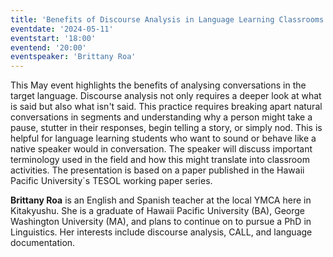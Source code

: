 ```yaml
---
title: 'Benefits of Discourse Analysis in Language Learning Classrooms'
eventdate: '2024-05-11'
eventstart: '18:00'
eventend: '20:00'
eventspeaker: 'Brittany Roa'
---
```


This May event highlights the benefits of analysing conversations in the target language. Discourse analysis not only requires a deeper look at what is said but also what isn't said. This practice requires breaking apart natural conversations in segments and understanding why a person might take a pause, stutter in their responses, begin telling a story, or simply nod. This is helpful for language learning students who want to sound or behave like a native speaker would in conversation. The speaker will discuss important terminology used in the field and how this might translate into classroom activities. The presentation is based on a paper published in the Hawaii Pacific University`s TESOL working paper series. 

**Brittany Roa** is an English and Spanish teacher at the local YMCA here in Kitakyushu. She is a graduate of Hawaii Pacific University (BA), George Washington University (MA), and plans to continue on to pursue a PhD in Linguistics. Her interests include discourse analysis, CALL, and language documentation. 
